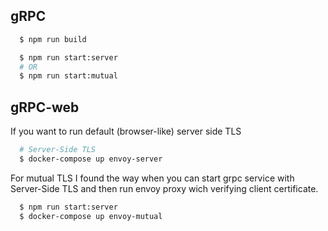 ## gRPC

```bash
  $ npm run build

  $ npm run start:server
  # OR
  $ npm run start:mutual
```

## gRPC-web
If you want to run default (browser-like) server side TLS

```bash
  # Server-Side TLS
  $ docker-compose up envoy-server
```

For mutual TLS I found the way when you can start grpc service with Server-Side TLS and then run envoy proxy wich verifying client certificate.

```bash
  $ npm run start:server
  $ docker-compose up envoy-mutual
```
